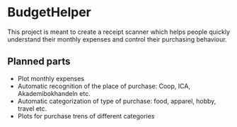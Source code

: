 # BudgetHelper
This project is meant to create a receipt scanner which helps people quickly understand their monthly expenses and control their purchasing behaviour.

## Planned parts
- Plot monthly expenses
- Automatic recognition of the place of purchase: Coop, ICA, Akademibokhandeln etc.
- Automatic categorization of type of purchase: food, apparel, hobby, travel etc.
- Plots for purchase trens of different categories
